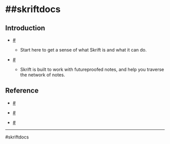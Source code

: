 # ##skriftdocs

## Introduction

* [#](20210126T100412.533Z.md)

  * Start here to get a sense of what Skrift is and what it can do.

* [#](20210125T195201.408Z.md)

  * Skrift is built to work with futureproofed notes, and help you traverse the network of notes.

## Reference

* [#](20210126T104139.456Z.md)

* [#](20210112T094438.942Z.md)

* [#](20210125T194548.906Z.md)

---

\#skriftdocs